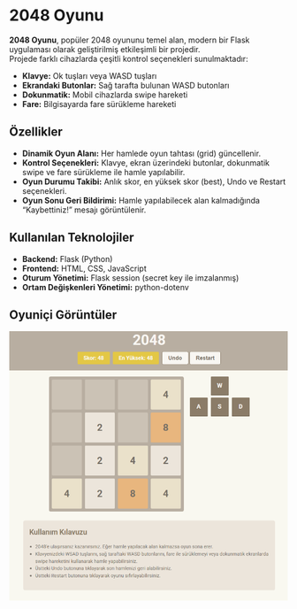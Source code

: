 # 2048 Oyunu

**2048 Oyunu**, popüler 2048 oyununu temel alan, modern bir Flask uygulaması olarak geliştirilmiş etkileşimli bir projedir.  
Projede farklı cihazlarda çeşitli kontrol seçenekleri sunulmaktadır:

- **Klavye:** Ok tuşları veya WASD tuşları
- **Ekrandaki Butonlar:** Sağ tarafta bulunan WASD butonları
- **Dokunmatik:** Mobil cihazlarda swipe hareketi
- **Fare:** Bilgisayarda fare sürükleme hareketi

## Özellikler

- **Dinamik Oyun Alanı:** Her hamlede oyun tahtası (grid) güncellenir.
- **Kontrol Seçenekleri:** Klavye, ekran üzerindeki butonlar, dokunmatik swipe ve fare sürükleme ile hamle yapılabilir.
- **Oyun Durumu Takibi:** Anlık skor, en yüksek skor (best), Undo ve Restart seçenekleri.
- **Oyun Sonu Geri Bildirimi:** Hamle yapılabilecek alan kalmadığında “Kaybettiniz!” mesajı görüntülenir.

## Kullanılan Teknolojiler

- **Backend:** Flask (Python)
- **Frontend:** HTML, CSS, JavaScript
- **Oturum Yönetimi:** Flask session (secret key ile imzalanmış)
- **Ortam Değişkenleri Yönetimi:** python-dotenv

## Oyuniçi Görüntüler
![Game Play](https://github.com/kgeckin/game2048/blob/b1b9b5b9a12d8674ccc5d1d7c8ffce061a44b9b9/images/gameplay.png)
